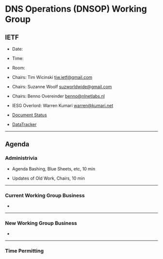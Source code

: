# DNS Operations (DNSOP) Working Group
## IETF 

* Date: 
* Time: 
* Room: 

* Chairs: Tim Wicinski <tjw.ietf@gmail.com>
* Chairs: Suzanne Woolf <suzworldwide@gmail.com>
* Chairs: Benno Overeinder <benno@nlnetlabs.nl>

* IESG Overlord: Warren Kumari <warren@kumari.net>

* [Document Status](https://github.com/DNSOP/wg-materials/blob/master/dnsop-document-status.txt)
* [DataTracker](https://datatracker.ietf.org/wg/dnsop/documents/)

---
## Agenda

### Administrivia 

* Agenda Bashing, Blue Sheets, etc,  10 min

* Updates of Old Work, Chairs, 10 min

---
### Current Working Group Business

* 


---
### New Working Group Business

* 


---
### Time Permitting


